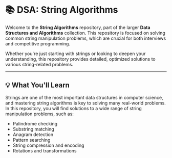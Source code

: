 # 📚 DSA: String Algorithms

Welcome to the **String Algorithms** repository, part of the larger **Data Structures and Algorithms** collection. This repository is focused on solving common string manipulation problems, which are crucial for both interviews and competitive programming.

Whether you're just starting with strings or looking to deepen your understanding, this repository provides detailed, optimized solutions to various string-related problems.

---

## 💡 What You'll Learn

Strings are one of the most important data structures in computer science, and mastering string algorithms is key to solving many real-world problems. In this repository, you will find solutions to a wide range of string manipulation problems, such as:

- Palindrome checking
- Substring matching
- Anagram detection
- Pattern searching
- String compression and encoding
- Rotations and transformations

